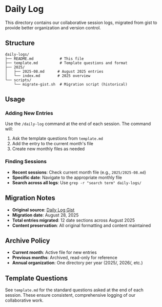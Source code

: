 # Daily Log

This directory contains our collaborative session logs, migrated from gist to provide better organization and version control.

## Structure

```
daily-logs/
├── README.md            # This file
├── template.md          # Template questions and format
├── 2025/
│   ├── 2025-08.md      # August 2025 entries
│   └── index.md        # 2025 overview
└── scripts/
    └── migrate-gist.sh  # Migration script (historical)
```

## Usage

### Adding New Entries
Use the `/daily-log` command at the end of each session. The command will:
1. Ask the template questions from `template.md`
2. Add the entry to the current month's file
3. Create new monthly files as needed

### Finding Sessions
- **Recent sessions**: Check current month file (e.g., `2025/2025-08.md`)
- **Specific date**: Navigate to the appropriate monthly file
- **Search across all logs**: Use `grep -r "search term" daily-logs/`

## Migration Notes

- **Original source**: [Daily Log Gist](https://gist.github.com/nicksteffens/5e2da7e26d47e0e734935cdcdbb1df73)
- **Migration date**: August 28, 2025
- **Total entries migrated**: 12 date sections across August 2025
- **Content preservation**: All original formatting and content maintained

## Archive Policy

- **Current month**: Active file for new entries
- **Previous months**: Archived, read-only for reference
- **Annual organization**: One directory per year (2025/, 2026/, etc.)

## Template Questions

See `template.md` for the standard questions asked at the end of each session. These ensure consistent, comprehensive logging of our collaborative work.